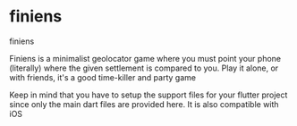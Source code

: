 # finiens
finiens

Finiens is a minimalist geolocator game where you must point your phone (literally) where the given settlement is compared to you.
Play it alone, or with friends, it's a good time-killer and party game

Keep in mind that you have to setup the support files for your flutter project since only the main dart files are provided here.
It is also compatible with iOS
